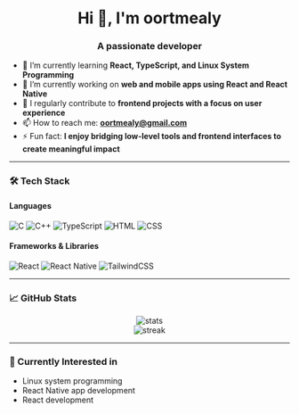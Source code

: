 <h1 align="center">Hi 👋, I'm oortmealy</h1>
<h3 align="center">A passionate developer</h3>

- 🌱 I’m currently learning **React, TypeScript, and Linux System Programming**
- 🔭 I’m currently working on **web and mobile apps using React and React Native**
- 🧠 I regularly contribute to **frontend projects with a focus on user experience**
- 📫 How to reach me: **oortmealy@gmail.com**
- ⚡ Fun fact: **I enjoy bridging low-level tools and frontend interfaces to create meaningful impact**

---

### 🛠️ Tech Stack

#### Languages
![C](https://img.shields.io/badge/C-A8B9CC?style=for-the-badge&logo=c&logoColor=black)
![C++](https://img.shields.io/badge/C++-00599C?style=for-the-badge&logo=c%2B%2B&logoColor=white)
![TypeScript](https://img.shields.io/badge/TypeScript-3178C6?style=for-the-badge&logo=typescript&logoColor=white)
![HTML](https://img.shields.io/badge/HTML-E34F26?style=for-the-badge&logo=html5&logoColor=white)
![CSS](https://img.shields.io/badge/CSS-1572B6?style=for-the-badge&logo=css3&logoColor=white)

#### Frameworks & Libraries
![React](https://img.shields.io/badge/React-20232A?style=for-the-badge&logo=react&logoColor=61DAFB)
![React Native](https://img.shields.io/badge/React%20Native-20232A?style=for-the-badge&logo=react&logoColor=61DAFB)
![TailwindCSS](https://img.shields.io/badge/TailwindCSS-38B2AC?style=for-the-badge&logo=tailwind-css&logoColor=white)

---

### 📈 GitHub Stats

<p align="center">
  <img src="https://github-readme-stats.vercel.app/api?username=oortmealy&show_icons=true&theme=radical" alt="stats" />
  <br />
  <img src="https://github-readme-streak-stats.herokuapp.com/?user=oortmealy&theme=radical" alt="streak" />
</p>

---

### 🧩 Currently Interested in
- Linux system programming
- React Native app development
- React development
